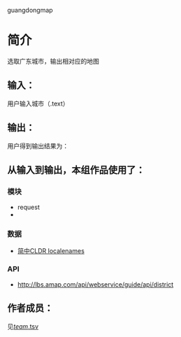 guangdongmap


		
# 简介 
选取广东城市，输出相对应的地图


		

## 输入：
用户输入城市（.text）
## 输出：
用户得到输出结果为：
## 从输入到输出，本组作品使用了：
### 模块
* request
* 

### 数据
* [简中CLDR localenames](http://www.cnblogs.com/zhangqs008/archive/2011/05/09/2341138.html)
### API
* http://lbs.amap.com/api/webservice/guide/api/district

## 作者成员：
见[_team_.tsv](_team_/_team_.tsv)


		
